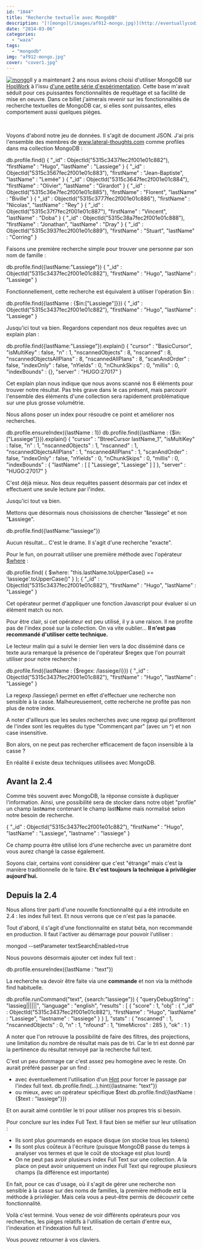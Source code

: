 ```yaml
---
id: "1044"
title: "Recherche textuelle avec MongoDB"
description: "[![mongo](/images/af912-mongo.jpg)](http://eventuallycoding.com/wp-content/uploads/2014/01/af912-mongo.jpg)Il y a maintenant 2 ans nous avions choisi ..."
date: "2014-03-06"
categories: 
  - "waza"
tags: 
  - "mongodb"
img: "af912-mongo.jpg"
cover: "cover1.jpg"
---
```


[![mongo](/images/af912-mongo.jpg)](http://eventuallycoding.com/wp-content/uploads/2014/01/af912-mongo.jpg)Il y a maintenant 2 ans nous avions choisi d'utiliser MongoDB sur [HopWork](http://www.hopwork.com) à l'issu [d'une petite série d'expérimentation](http://www.eventuallycoding.com/index.php/nosql-4-bases-a-la-loupe-14/ "Nosql, 4 bases à la loupe 1/4"). Cette base m'avait séduit pour ces puissantes fonctionnalités de requêtage et sa facilité de mise en oeuvre. Dans ce billet j'aimerais revenir sur les fonctionnalités de recherche textuelles de MongoDB car, si elles sont puissantes, elles comportement aussi quelques pièges.

 

Voyons d'abord notre jeu de données. Il s'agit de document JSON. J'ai pris l'ensemble des membres de www.lateral-thoughts.com comme profiles dans ma collection MongoDB :

db.profile.find()
 { "\_id" : ObjectId("5315c3437fec2f001e01c882"), "firstName" : "Hugo", "lastName" : "Lassiege" }
 { "\_id" : ObjectId("5315c3567fec2f001e01c883"), "firstName" : "Jean-Baptiste", "lastName" : "Lemée" }
 { "\_id" : ObjectId("5315c3647fec2f001e01c884"), "firstName" : "Olivier", "lastName" : "Girardot" }
 { "\_id" : ObjectId("5315c36e7fec2f001e01c885"), "firstName" : "Florent", "lastName" : "Biville" }
 { "\_id" : ObjectId("5315c3777fec2f001e01c886"), "firstName" : "Nicolas", "lastName" : "Rey" }
 { "\_id" : ObjectId("5315c37f7fec2f001e01c887"), "firstName" : "Vincent", "lastName" : "Doba" }
 { "\_id" : ObjectId("5315c38a7fec2f001e01c888"), "firstName" : "Jonathan", "lastName" : "Dray" }
 { "\_id" : ObjectId("5315c3937fec2f001e01c889"), "firstName" : "Stuart", "lastName" : "Corring" }

Faisons une première recherche simple pour trouver une personne par son nom de famille :

db.profile.find({lastName:"Lassiege"})
 { "\_id" : ObjectId("5315c3437fec2f001e01c882"), "firstName" : "Hugo", "lastName" : "Lassiege" }

Fonctionnellement, cette recherche est équivalent à utiliser l'opération $in :

db.profile.find({lastName : {$in:\["Lassiege"\]}})
 { "\_id" : ObjectId("5315c3437fec2f001e01c882"), "firstName" : "Hugo", "lastName" : "Lassiege" }

Jusqu'ici tout va bien. Regardons cependant nos deux requêtes avec un explain plan :

db.profile.find({lastName:"Lassiege"}).explain()
 {
 "cursor" : "BasicCursor",
 "isMultiKey" : false,
 "n" : 1,
 "nscannedObjects" : 8,
 "nscanned" : 8,
 "nscannedObjectsAllPlans" : 8,
 "nscannedAllPlans" : 8,
 "scanAndOrder" : false,
 "indexOnly" : false,
 "nYields" : 0,
 "nChunkSkips" : 0,
 "millis" : 0,
 "indexBounds" : {},
 "server" : "HUGO:27017"
 }

Cet explain plan nous indique que nous avons scanné nos 8 éléments pour trouver notre résultat. Pas très grave dans le cas présent, mais parcourir l'ensemble des éléments d'une collection sera rapidement problématique sur une plus grosse volumétrie.

Nous allons poser un index pour résoudre ce point et améliorer nos recherches.

db.profile.ensureIndex({lastName : 1})
db.profile.find({lastName : {$in:\["Lassiege"\]}}).explain()
 {
 "cursor" : "BtreeCursor lastName\_1",
 "isMultiKey" : false,
 "n" : 1,
 "nscannedObjects" : 1,
 "nscanned" : 1,
 "nscannedObjectsAllPlans" : 1,
 "nscannedAllPlans" : 1,
 "scanAndOrder" : false,
 "indexOnly" : false,
 "nYields" : 0,
 "nChunkSkips" : 0,
 "millis" : 0,
 "indexBounds" : {
    "lastName" : \[
       \[
      "Lassiege",
      "Lassiege"
      \]
    \]
  },
 "server" : "HUGO:27017"
 }

C'est déjà mieux. Nos deux requêtes passent désormais par cet index et effectuent une seule lecture par l'index.

Jusqu'ici tout va bien.

Mettons que désormais nous choisissions de chercher "**l**assiege" et non "**L**assiege".

db.profile.find({lastName:"lassiege"})

Aucun résultat... C'est le drame. Il s'agit d'une recherche "exacte".

Pour le fun, on pourrait utiliser une première méthode avec l'opérateur [$where](http://docs.mongodb.org/manual/reference/operator/query/where/) :

db.profile.find( { $where: "this.lastName.toUpperCase() == 'lassiege'.toUpperCase()" } );
 { "\_id" : ObjectId("5315c3437fec2f001e01c882"), "firstName" : "Hugo", "lastName" : "Lassiege" }

Cet opérateur permet d'appliquer une fonction Javascript pour évaluer si un élément match ou non.

Pour être clair, si cet opérateur est peu utilisé, il y a une raison. Il ne profite pas de l'index posé sur la collection. On va vite oublier... **Il n'est pas recommandé d'utiliser cette technique.**

Le lecteur malin qui a suivi le dernier lien vers la doc disséminé dans ce texte aura remarqué la présence de l'opérateur $regex que l'on pourrait utiliser pour notre recherche :

db.profile.find({lastName : {$regex: /lassiege/i}})
 { "\_id" : ObjectId("5315c3437fec2f001e01c882"), "firstName" : "Hugo", "lastName" : "Lassiege" }

La regexp /lassiege/i permet en effet d'effectuer une recherche non sensible à la casse. Malheureusement, cette recherche ne profite pas non plus de notre index.

A noter d'ailleurs que les seules recherches avec une regexp qui profiteront de l'index sont les requêtes du type "Commençant par" (avec un ^) et non case insensitive.

Bon alors, on ne peut pas rechercher efficacement de façon insensible à la casse ?

En réalité il existe deux techniques utilisées avec MongoDB.

## Avant la 2.4

Comme très souvent avec MongoDB, la réponse consiste à dupliquer l'information. Ainsi, une possibilité sera de stocker dans notre objet "profile" un champ last**n**ame contenant le champ last**N**ame mais normalisé selon notre besoin de recherche.

{ "\_id" : ObjectId("5315c3437fec2f001e01c882"), "firstName" : "Hugo", "lastName" : "Lassiege", "lastname" : "lassiege" }

Ce champ pourra être utilisé lors d'une recherche avec un paramètre dont vous aurez changé la casse également.

Soyons clair, certains vont considérer que c'est "étrange" mais c'est la manière traditionnelle de le faire. **Et c'est toujours la technique à privilégier aujourd'hui.**

## Depuis la 2.4

Nous allons tirer parti d'une nouvelle fonctionnalité qui a été introduite en 2.4 : les index full text. Et nous verrons que ce n'est pas la panacée.

Tout d'abord, il s'agit d'une fonctionnalité en statut béta, non recommandé en production. Il faut l'activer au démarrage pour pouvoir l'utiliser :

mongod --setParameter textSearchEnabled=true

Nous pouvons désormais ajouter cet index full text :

db.profile.ensureIndex({lastName : "text"})

La recherche va devoir être faite via une **commande** et non via la méthode find habituelle.

db.profile.runCommand("text", {search:"lassiege"})
 {
 "queryDebugString" : "lassieg||||||",
 "language" : "english",
 "results" : \[
     {
        "score" : 1,
        "obj" : {
           "\_id" : ObjectId("5315c3437fec2f001e01c882"),
           "firstName" : "Hugo",
           "lastName" : "Lassiege",
           "lastname" : "lassiege"
        }
     }
  \],
 "stats" : {
     "nscanned" : 1,
     "nscannedObjects" : 0,
     "n" : 1,
     "nfound" : 1,
     "timeMicros" : 285
 },
 "ok" : 1
 }

A noter que l'on retrouve la possibilité de faire des filtres, des projections, une limitation du nombre de résultat mais pas de tri. Car le tri est donné par la pertinence du résultat renvoyé par la recherche full text.

C'est un peu dommage car c'est assez peu homogène avec le reste. On aurait préféré passer par un find :

- avec éventuellement l'utilisation d'un [Hint](http://docs.mongodb.org/manual/reference/operator/meta/hint/) pour forcer le passage par l'index full text. db.profile.find(...).hint({lastname: "text"})
- ou mieux, avec un opérateur spécifique $text db.profile.find({lastName : {$text : "lassiege"}})

Et on aurait aimé contrôler le tri pour utiliser nos propres tris si besoin.

Pour conclure sur les index Full Text. Il faut bien se méfier sur leur utilisation :

- Ils sont plus gourmands en espace disque (on stocke tous les tokens)
- Ils sont plus coûteux à l'écriture (puisque MongoDB passe du temps à analyser vos termes et que le coût de stockage est plus lourd)
- On ne peut pas avoir plusieurs index Full Text sur une collection. A la place on peut avoir uniquement un index Full Text qui regroupe plusieurs champs (la différence est importante)

En fait, pour ce cas d'usage, où il s'agit de gérer une recherche non sensible à la casse sur des noms de familles, la première méthode est la méthode à privilégier. Mais cela vous a peut-être permis de découvrir cette fonctionnalité.

Voilà c'est terminé. Vous venez de voir différents opérateurs pour vos recherches, les pièges relatifs à l'utilisation de certain d'entre eux, l'indexation et l'indexation full text.

Vous pouvez retourner à vos claviers.
